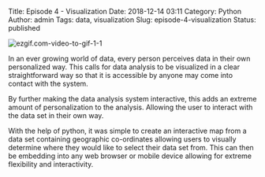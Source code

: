 Title: Episode 4 - Visualization
Date: 2018-12-14 03:11
Category: Python
Author: admin
Tags: data, visualization
Slug: episode-4-visualization
Status: published

![ezgif.com-video-to-gif-1-1](..\img\episode-4-visualisation\ezgif.com-video-to-gif-1-1.gif)

In an ever growing world of data, every person perceives data in their own personalized way. This calls for data analysis to be visualized in a clear straightforward way so that it is accessible by anyone may come into contact with the system.

By further making the data analysis system interactive, this adds an extreme amount of personalization to the analysis. Allowing the user to interact with the data set in their own way.

With the help of python, it was simple to create an interactive map from a data set containing geographic co-ordinates allowing users to visually determine where they would like to select their data set from. This can then be embedding into any web browser or mobile device allowing for extreme flexibility and interactivity.
